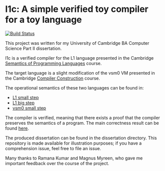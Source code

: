 l1c: A simple verified toy compiler for a toy language
==========================================================

[![Build Status](https://travis-ci.org/j-baker/l1c.svg?branch=master)](https://travis-ci.org/j-baker/l1c)

This project was written for my University of Cambridge BA
Computer Science Part II dissertation.

l1c is a verified compiler for the L1
language presented in the Cambridge [Semantics of Programming Languages](http://www.cl.cam.ac.uk/teaching/1415/Semantics/notes.pdf) course.

The target language is a slight modification of the vsm0 VM
presented in the Cambridge [Compiler Construction](http://www.cl.cam.ac.uk/teaching/1314/CompConstr/materials.html) course.

The operational semantics of these two languages can be found in:

- [L1 small step](compiler/semantics/l1/smallstep_l1Script.sml)
- [L1 big step](compiler/semantics/l1/bigstep_l1Script.sml)
- [vsm0 small step](compiler/semantics/vsm0/smallstep_vsm0Script.sml)

The compiler is verified, meaning that there exists a proof that the compiler preserves the semantics of a program. The main correctness result can be found [here](compiler/compiler/compilerScript.sml).

The produced dissertation can be found in the dissertation directory. This repository is made available for illustration purposes; if you have a comprehension issue, feel free to file an issue.

Many thanks to Ramana Kumar and Magnus Myreen, who gave me important feedback over the course of the project.
